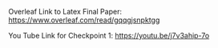 Overleaf Link to Latex Final Paper:
https://www.overleaf.com/read/gqqgjsnpktgg

You Tube Link for Checkpoint 1:
https://youtu.be/j7v3ahip-7o
